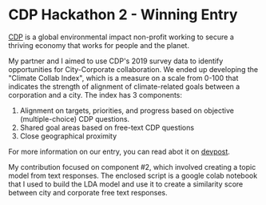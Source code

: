 # CDP Hackathon 2 - Winning Entry

[CDP](https://www.cdp.net/en) is a global environmental impact non-profit working to secure a thriving economy that works for people and the planet.

My partner and I aimed to use CDP's 2019 survey data to identify opportunities for City-Corporate collaboration. We ended up developing the "Climate Collab Index", which is a measure on a scale from 0-100 that indicates the strength of alignment of climate-related goals between a corporation and a city. The index has 3 components:

1. Alignment on targets, priorities, and progress based on objective (multiple-choice) CDP questions. 
2. Shared goal areas based on free-text CDP questions
3. Close geographical proximity

For more information on our entry, you can read abot it on [devpost](https://devpost.com/software/climate-collab-index-by-tara-larure-soazig-kaam).

My contribution focused on component #2, which involved creating a topic model from text responses. The enclosed script is a google colab notebook that I used to build the LDA model and use it to create a similarity score between city and corporate free text responses.


